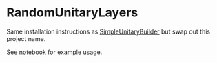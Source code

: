 # RandomUnitaryLayers

Same installation instructions as [SimpleUnitaryBuilder](https://github.com/Renmusxd/SimpleUnitaryBuilder) but swap out this project name.

See [notebook](https://github.com/Renmusxd/RandomUnitaryLayers/blob/main/jupyter/Test.ipynb) for example usage.
